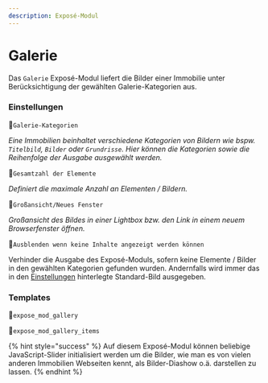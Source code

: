 ```yaml
---
description: Exposé-Modul
---
```


# Galerie

Das `Galerie` Exposé-Modul liefert die Bilder einer Immobilie unter Berücksichtigung der gewählten Galerie-Kategorien aus.

### Einstellungen

🔹`Galerie-Kategorien`

_Eine Immobilien beinhaltet verschiedene Kategorien von Bildern wie bspw. `Titelbild`, `Bilder` oder `Grundrisse`. Hier können die Kategorien sowie die Reihenfolge der Ausgabe ausgewählt werden._

🔹`Gesamtzahl der Elemente`

_Definiert die maximale Anzahl an Elementen / Bildern._

🔹`Großansicht/Neues Fenster`

_Großansicht des Bildes in einer Lightbox bzw. den Link in einem neuem Browserfenster öffnen._

🔹`Ausblenden wenn keine Inhalte angezeigt werden können`

Verhinder die Ausgabe des Exposé-Moduls, sofern keine Elemente / Bilder in den gewählten Kategorien gefunden wurden. Andernfalls wird immer das in den [Einstellungen](../einstellungen.md) hinterlegte Standard-Bild ausgegeben.

### Templates

🔸`expose_mod_gallery`

🔸`expose_mod_gallery_items`

{% hint style="success" %}
Auf diesem Exposé-Modul können beliebige JavaScript-Slider initialisiert werden um die Bilder, wie man es von vielen anderen Immobilien Webseiten kennt, als Bilder-Diashow o.ä. darstellen zu lassen.
{% endhint %}

